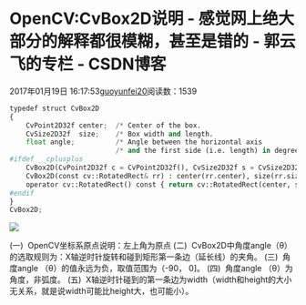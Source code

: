 
# OpenCV:CvBox2D说明 - 感觉网上绝大部分的解释都很模糊，甚至是错的 - 郭云飞的专栏 - CSDN博客


2017年01月19日 16:17:53[guoyunfei20](https://me.csdn.net/guoyunfei20)阅读数：1539



```python
typedef struct CvBox2D
{
    CvPoint2D32f center;  /* Center of the box.                          */
    CvSize2D32f  size;    /* Box width and length.                       */
    float angle;          /* Angle between the horizontal axis           */
                          /* and the first side (i.e. length) in degrees */
#ifdef __cplusplus
    CvBox2D(CvPoint2D32f c = CvPoint2D32f(), CvSize2D32f s = CvSize2D32f(), float a = 0) : center(c), size(s), angle(a) {}
    CvBox2D(const cv::RotatedRect& rr) : center(rr.center), size(rr.size), angle(rr.angle) {}
    operator cv::RotatedRect() const { return cv::RotatedRect(center, size, angle); }
#endif
}
CvBox2D;
```

![](https://img-blog.csdn.net/20170119163914803?watermark/2/text/aHR0cDovL2Jsb2cuY3Nkbi5uZXQvZ3VveXVuZmVpMjA=/font/5a6L5L2T/fontsize/400/fill/I0JBQkFCMA==/dissolve/70/gravity/Center)

(一)  OpenCV坐标系原点说明：左上角为原点
(二)  CvBox2D中角度angle（θ）的选取规则为：X轴逆时针旋转和碰到矩形第一条边（延长线）的夹角。
(三)  角度angle （θ）的值永远为负，取值范围为（-90， 0]。
(四)  角度angle （θ）为角度，非弧度。
(五)  X轴逆时针碰到的第一条边为width（width和height的大小无关系，就是说width可能比height大，也可能小）。


